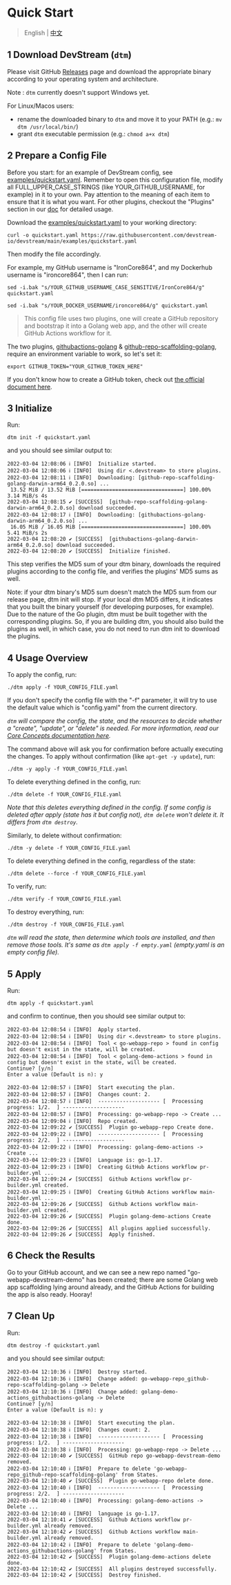 # Quick Start

> English | [中文](/quickstart_zh)

## 1 Download DevStream (`dtm`)

Please visit GitHub [Releases](https://github.com/devstream-io/devstream/releases) page and download the appropriate binary according to your operating system and architecture.

Note : `dtm` currently doesn't support Windows yet.

For Linux/Macos users:

- rename the downloaded binary to `dtm` and move it to your PATH (e.g.: `mv dtm /usr/local/bin/`)
- grant `dtm` executable permission (e.g.: `chmod a+x dtm`)

## 2 Prepare a Config File

Before you start: for an example of DevStream config, see [examples/quickstart.yaml](https://github.com/devstream-io/devstream/blob/main/examples/quickstart.yaml). 
Remember to open this configuration file, modify all FULL_UPPER_CASE_STRINGS (like YOUR_GITHUB_USERNAME, for example) in it to your own. Pay attention to the meaning of each item to ensure that it is what you want. For other plugins, checkout the "Plugins" section in our [doc](https://docs.devstream.io) for detailed usage.

Download the [examples/quickstart.yaml](https://raw.githubusercontent.com/devstream-io/devstream/main/examples/quickstart.yaml) to your working directory:

```shell
curl -o quickstart.yaml https://raw.githubusercontent.com/devstream-io/devstream/main/examples/quickstart.yaml
```

Then modify the file accordingly.

For example, my GitHub username is "IronCore864", and my Dockerhub username is "ironcore864", then I can run:

```shell
sed -i.bak "s/YOUR_GITHUB_USERNAME_CASE_SENSITIVE/IronCore864/g" quickstart.yaml

sed -i.bak "s/YOUR_DOCKER_USERNAME/ironcore864/g" quickstart.yaml
```

> This config file uses two plugins, one will create a GitHub repository and bootstrap it into a Golang web app, and the other will create GitHub Actions workflow for it.

The two plugins, [githubactions-golang](/plugins/githubactions-golang) & [github-repo-scaffolding-golang](/plugins/github-repo-scaffolding-golang), require an environment variable to work, so let's set it:

```shell
export GITHUB_TOKEN="YOUR_GITHUB_TOKEN_HERE"
```

If you don't know how to create a GitHub token, check out [the official document here](https://docs.github.com/en/authentication/keeping-your-account-and-data-secure/creating-a-personal-access-token).

## 3 Initialize

Run:

```shell
dtm init -f quickstart.yaml
```

and you should see similar output to:

```
2022-03-04 12:08:06 ℹ [INFO]  Initialize started.
2022-03-04 12:08:06 ℹ [INFO]  Using dir <.devstream> to store plugins.
2022-03-04 12:08:11 ℹ [INFO]  Downloading: [github-repo-scaffolding-golang-darwin-arm64_0.2.0.so] ...
 13.52 MiB / 13.52 MiB [=================================] 100.00% 3.14 MiB/s 4s
2022-03-04 12:08:15 ✔ [SUCCESS]  [github-repo-scaffolding-golang-darwin-arm64_0.2.0.so] download succeeded.
2022-03-04 12:08:17 ℹ [INFO]  Downloading: [githubactions-golang-darwin-arm64_0.2.0.so] ...
 16.05 MiB / 16.05 MiB [=================================] 100.00% 5.41 MiB/s 2s
2022-03-04 12:08:20 ✔ [SUCCESS]  [githubactions-golang-darwin-arm64_0.2.0.so] download succeeded.
2022-03-04 12:08:20 ✔ [SUCCESS]  Initialize finished.
```

This step verifies the MD5 sum of your dtm binary, downloads the required plugins according to the config file, and verifies the plugins' MD5 sums as well.

Note: if your dtm binary's MD5 sum doesn't match the MD5 sum from our release page, dtm init will stop. If your local dtm MD5 differs, it indicates that you built the binary yourself (for developing purposes, for example). Due to the nature of the Go plugin, dtm must be built together with the corresponding plugins. So, if you are building dtm, you should also build the plugins as well, in which case, you do not need to run dtm init to download the plugins.

## 4 Usage Overview

To apply the config, run:

```shell
./dtm apply -f YOUR_CONFIG_FILE.yaml
```

If you don't specify the config file with the "-f" parameter, it will try to use the default value which is "config.yaml" from the current directory.

_`dtm` will compare the config, the state, and the resources to decide whether a "create", "update", or "delete" is needed. For more information, read our [Core Concepts documentation here](/core-concepts/core-concepts)._

The command above will ask you for confirmation before actually executing the changes. To apply without confirmation (like `apt-get -y update`), run:

```shell
./dtm -y apply -f YOUR_CONFIG_FILE.yaml
```

To delete everything defined in the config, run:

```shell
./dtm delete -f YOUR_CONFIG_FILE.yaml
```

_Note that this deletes everything defined in the config. If some config is deleted after apply (state has it but config not), `dtm delete` won't delete it. It differs from `dtm destroy`._

Similarly, to delete without confirmation:

```shell
./dtm -y delete -f YOUR_CONFIG_FILE.yaml
```
To delete everything defined in the config, regardless of the state:

```shell
./dtm delete --force -f YOUR_CONFIG_FILE.yaml
```

To verify, run:

```shell
./dtm verify -f YOUR_CONFIG_FILE.yaml
```

To destroy everything, run:

```shell
./dtm destroy -f YOUR_CONFIG_FILE.yaml
```

_`dtm` will read the state, then determine which tools are installed, and then remove those tools. It's same as `dtm apply -f empty.yaml` (empty.yaml is an empty config file)._

## 5 Apply

Run:

```shell
dtm apply -f quickstart.yaml
```

and confirm to continue, then you should see similar output to:

```
2022-03-04 12:08:54 ℹ [INFO]  Apply started.
2022-03-04 12:08:54 ℹ [INFO]  Using dir <.devstream> to store plugins.
2022-03-04 12:08:54 ℹ [INFO]  Tool < go-webapp-repo > found in config but doesn't exist in the state, will be created.
2022-03-04 12:08:54 ℹ [INFO]  Tool < golang-demo-actions > found in config but doesn't exist in the state, will be created.
Continue? [y/n]
Enter a value (Default is n): y

2022-03-04 12:08:57 ℹ [INFO]  Start executing the plan.
2022-03-04 12:08:57 ℹ [INFO]  Changes count: 2.
2022-03-04 12:08:57 ℹ [INFO]  -------------------- [  Processing progress: 1/2.  ] --------------------
2022-03-04 12:08:57 ℹ [INFO]  Processing: go-webapp-repo -> Create ...
2022-03-04 12:09:04 ℹ [INFO]  Repo created.
2022-03-04 12:09:22 ✔ [SUCCESS]  Plugin go-webapp-repo Create done.
2022-03-04 12:09:22 ℹ [INFO]  -------------------- [  Processing progress: 2/2.  ] --------------------
2022-03-04 12:09:22 ℹ [INFO]  Processing: golang-demo-actions -> Create ...
2022-03-04 12:09:23 ℹ [INFO]  Language is: go-1.17.
2022-03-04 12:09:23 ℹ [INFO]  Creating GitHub Actions workflow pr-builder.yml ...
2022-03-04 12:09:24 ✔ [SUCCESS]  Github Actions workflow pr-builder.yml created.
2022-03-04 12:09:25 ℹ [INFO]  Creating GitHub Actions workflow main-builder.yml ...
2022-03-04 12:09:26 ✔ [SUCCESS]  Github Actions workflow main-builder.yml created.
2022-03-04 12:09:26 ✔ [SUCCESS]  Plugin golang-demo-actions Create done.
2022-03-04 12:09:26 ✔ [SUCCESS]  All plugins applied successfully.
2022-03-04 12:09:26 ✔ [SUCCESS]  Apply finished.
```
## 6 Check the Results

Go to your GitHub account, and we can see a new repo named "go-webapp-devstream-demo" has been created; there are some Golang web app scaffolding lying around already, and the GitHub Actions for building the app is also ready. Hooray!

## 7 Clean Up

Run:

```shell
dtm destroy -f quickstart.yaml
```

and you should see similar output:

```
2022-03-04 12:10:36 ℹ [INFO]  Destroy started.
2022-03-04 12:10:36 ℹ [INFO]  Change added: go-webapp-repo_github-repo-scaffolding-golang -> Delete
2022-03-04 12:10:36 ℹ [INFO]  Change added: golang-demo-actions_githubactions-golang -> Delete
Continue? [y/n]
Enter a value (Default is n): y

2022-03-04 12:10:38 ℹ [INFO]  Start executing the plan.
2022-03-04 12:10:38 ℹ [INFO]  Changes count: 2.
2022-03-04 12:10:38 ℹ [INFO]  -------------------- [  Processing progress: 1/2.  ] --------------------
2022-03-04 12:10:38 ℹ [INFO]  Processing: go-webapp-repo -> Delete ...
2022-03-04 12:10:40 ✔ [SUCCESS]  GitHub repo go-webapp-devstream-demo removed.
2022-03-04 12:10:40 ℹ [INFO]  Prepare to delete 'go-webapp-repo_github-repo-scaffolding-golang' from States.
2022-03-04 12:10:40 ✔ [SUCCESS]  Plugin go-webapp-repo delete done.
2022-03-04 12:10:40 ℹ [INFO]  -------------------- [  Processing progress: 2/2.  ] --------------------
2022-03-04 12:10:40 ℹ [INFO]  Processing: golang-demo-actions -> Delete ...
2022-03-04 12:10:40 ℹ [INFO]  language is go-1.17.
2022-03-04 12:10:41 ✔ [SUCCESS]  Github Actions workflow pr-builder.yml already removed.
2022-03-04 12:10:42 ✔ [SUCCESS]  Github Actions workflow main-builder.yml already removed.
2022-03-04 12:10:42 ℹ [INFO]  Prepare to delete 'golang-demo-actions_githubactions-golang' from States.
2022-03-04 12:10:42 ✔ [SUCCESS]  Plugin golang-demo-actions delete done.
2022-03-04 12:10:42 ✔ [SUCCESS]  All plugins destroyed successfully.
2022-03-04 12:10:42 ✔ [SUCCESS]  Destroy finished.
```
